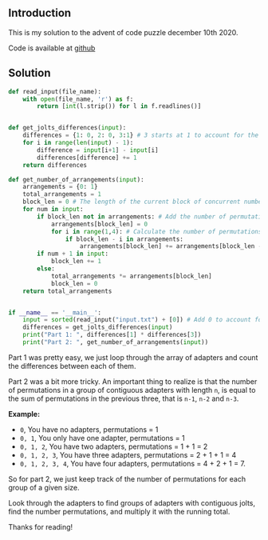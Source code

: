 ## Introduction
This is my solution to the advent of code puzzle december 10th 2020.

Code is available at [github](https://github.com/MatiasStorm/AdventOfCode_2020)

## Solution
```python
def read_input(file_name):
    with open(file_name, 'r') as f:
        return [int(l.strip()) for l in f.readlines()]


def get_jolts_differences(input):
    differences = {1: 0, 2: 0, 3:1} # 3 starts at 1 to account for the device's built in adapter.
    for i in range(len(input) - 1):
        difference = input[i+1] - input[i]
        differences[difference] += 1
    return differences

def get_number_of_arrangements(input):
    arrangements = {0: 1}
    total_arrangements = 1
    block_len = 0 # The length of the current block of concurrent numbers i.e: 5, 6, 7 --> 3
    for num in input:
        if block_len not in arrangements: # Add the number of permutations for a block of concurrent numbers with length 'block_len'
            arrangements[block_len] = 0
            for i in range(1,4): # Calculate the number of permutations for the new block length.
                if block_len - i in arrangements:
                    arrangements[block_len] += arrangements[block_len - i]
        if num + 1 in input:
            block_len += 1
        else:
            total_arrangements *= arrangements[block_len]
            block_len = 0
    return total_arrangements


if __name__ == '__main__':
    input = sorted(read_input("input.txt") + [0]) # Add 0 to account for the outlet
    differences = get_jolts_differences(input)
    print("Part 1: ", differences[1] * differences[3])
    print("Part 2: ", get_number_of_arrangements(input))
```
Part 1 was pretty easy, 
we just loop through the array of adapters and count the differences between each of them.

Part 2 was a bit more tricky. An important thing to realize is that 
the number of permutations in a group of contiguous adapters with length `n`,
is equal to the sum of permutations in the previous three, that is `n-1`, `n-2` and `n-3`.

**Example:**
- `0`, You have no adapters, permutations = 1
- `0, 1`, You only have one adapter, permutations = 1
- `0, 1, 2`, You have two adapters, permutations = 1 + 1 = 2
- `0, 1, 2, 3`, You have three adapters, permutations = 2 + 1 + 1 = 4
- `0, 1, 2, 3, 4`, You have four adapters, permutations = 4 + 2 + 1 = 7.

So for part 2, we just keep track of the number of permutations for each group of a given size.

Look through the adapters to find groups of adapters with contiguous jolts,
find the number permutations,
and multiply it with the running total.


Thanks for reading!

